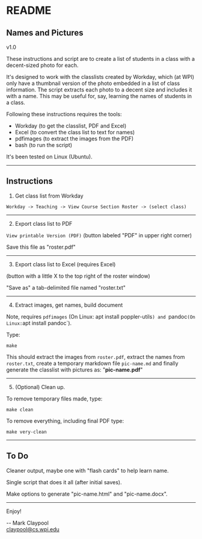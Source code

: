 # README

## Names and Pictures

v1.0

These instructions and script are to create a list of students in a
class with a decent-sized photo for each.

It's designed to work with the classlists created by Workday, which
(at WPI) only have a thumbnail version of the photo embedded in a list
of class information.  The script extracts each photo to a decent size
and includes it with a name.  This may be useful for, say, learning
the names of students in a class.

Following these instructions requires the tools:

- Workday (to get the classlist, PDF and Excel)
- Excel (to convert the class list to text for names)
- pdfimages (to extract the images from the PDF)
- bash (to run the script)

It's been tested on Linux (Ubuntu).

----------------------


## Instructions

1. Get class list from Workday

`Workday -> Teaching -> View Course Section Roster -> (select class)`

----------------------

2. Export class list to PDF

`View printable Version (PDF)` (button labeled "PDF" in upper right corner)

Save this file as "roster.pdf"

----------------------

3. Export class list to Excel (requires Excel)

(button with a little X to the top right of the roster window)

"Save as" a tab-delimited file named "roster.txt"

----------------------

4. Extract images, get names, build document

Note, requires `pdfimages` (On Linux: apt install poppler-utils`) and
`pandoc` (On Linux: `apt install pandoc`).

Type:

`make`

This should extract the images from `roster.pdf`, extract the names
from `roster.txt`, create a temporary markdown file `pic-name.md` and
finally generate the classlist with pictures as: "**pic-name.pdf**"

----------------------
5. (Optional) Clean up.

To remove temporary files made, type:

`make clean`

To remove everything, including final PDF type:

`make very-clean`


----------------------

## To Do

Cleaner output, maybe one with "flash cards" to help learn name.

Single script that does it all (after initial saves).

Make options to generate "pic-name.html" and "pic-name.docx".

----------------------

Enjoy!

-- Mark Claypool  
claypool@cs.wpi.edu

